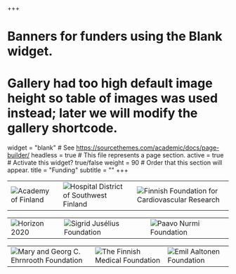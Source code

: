 +++
# Banners for funders using the Blank widget.
# Gallery had too high default image height so table of images was used instead; later we will modify the gallery shortcode.
widget = "blank"  # See https://sourcethemes.com/academic/docs/page-builder/
headless = true  # This file represents a page section.
active = true  # Activate this widget? true/false
weight = 90  # Order that this section will appear.
title = "Funding"
subtitle = ""
+++



|   |   |   |
|---|---|---|
|  ![Academy of Finland](/img/akatemia.jpg)  | ![Hospital District of Southwest Finland](/img/VSSHP.png)   |![Finnish Foundation for Cardiovascular Research](/img/sydansaatio.png)|



|   |   |   |
|---|---|---|
|![Horizon 2020](/img/horizon2020_2.jpg)       |  ![Sigrid Jusélius Foundation](/img/juselius-logo2.jpg) | ![Paavo Nurmi Foundation](/img/paavonurmi.png) |



|   |   |   |
|---|---|---|
 |![Mary and Georg C. Ehrnrooth Foundation](/img/ehrnrooth2.jpg) |![The Finnish Medical Foundation](/img/laaketieteensaatio.png) |![Emil Aaltonen Foundation](/img/eas.png) |
 
